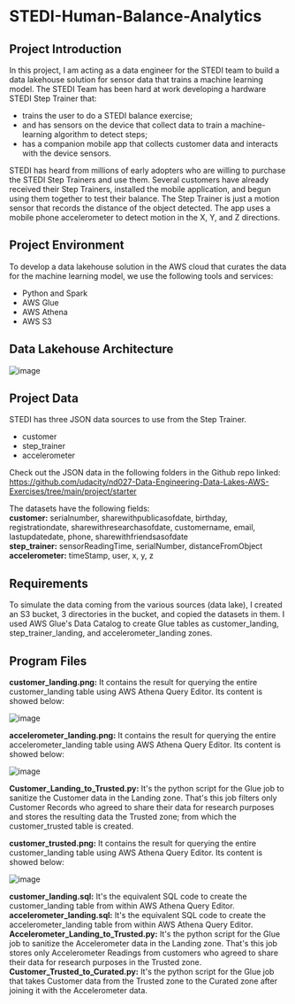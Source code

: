 # STEDI-Human-Balance-Analytics

## Project Introduction
In this project, I am acting as a data engineer for the STEDI team to build a data lakehouse solution for sensor data that trains a machine learning model.
The STEDI Team has been hard at work developing a hardware STEDI Step Trainer that:
- trains the user to do a STEDI balance exercise;
- and has sensors on the device that collect data to train a machine-learning algorithm to detect steps;
- has a companion mobile app that collects customer data and interacts with the device sensors.

STEDI has heard from millions of early adopters who are willing to purchase the STEDI Step Trainers and use them.
Several customers have already received their Step Trainers, installed the mobile application, and begun using them together to test their balance. The Step Trainer is just a motion sensor that records the distance of the object detected. The app uses a mobile phone accelerometer to detect motion in the X, Y, and Z directions.

## Project Environment
To develop a data lakehouse solution in the AWS cloud that curates the data for the machine learning model, we use the following tools and services:
- Python and Spark
- AWS Glue
- AWS Athena
- AWS S3

## Data Lakehouse Architecture
![image](https://github.com/ajinjue/STEDI-Human-Balance-Analytics/assets/100845693/9a1e81ea-1f07-4f69-b51f-82cd1066e29c)

## Project Data
STEDI has three JSON data sources to use from the Step Trainer. 
- customer
- step_trainer
- accelerometer <br/>

Check out the JSON data in the following folders in the Github repo linked: <br/>
https://github.com/udacity/nd027-Data-Engineering-Data-Lakes-AWS-Exercises/tree/main/project/starter

The datasets have the following fields: <br/>
**customer:** serialnumber, sharewithpublicasofdate, birthday, registrationdate, sharewithresearchasofdate, customername, email, lastupdatedate, phone, sharewithfriendsasofdate <br/>
**step_trainer:** sensorReadingTime, serialNumber, distanceFromObject <br/>
**accelerometer:** timeStamp, user, x, y, z

## Requirements
To simulate the data coming from the various sources (data lake), I created an S3 bucket, 3 directories in the bucket, and copied the datasets in them. I used AWS Glue's Data Catalog to create Glue tables as customer_landing, step_trainer_landing, and accelerometer_landing zones.

## Program Files
**customer_landing.png:** It contains the result for querying the entire customer_landing table using AWS Athena Query Editor. Its content is showed below:

![image](https://github.com/ajinjue/STEDI-Human-Balance-Analytics/assets/100845693/09060de9-9200-4dbe-8f79-605d94cf71a3)

**accelerometer_landing.png:** It contains the result for querying the entire accelerometer_landing table using AWS Athena Query Editor. Its content is showed below:

![image](https://github.com/ajinjue/STEDI-Human-Balance-Analytics/assets/100845693/891b7c77-0082-47c4-bdc6-f25b28eacaca)

**Customer_Landing_to_Trusted.py:** It's the python script for the Glue job to sanitize the Customer data in the Landing zone. That's this job filters only Customer Records who agreed to share their data for research purposes and stores the resulting data the Trusted zone; from which the customer_trusted table is created.

**customer_trusted.png:** It contains the result for querying the entire customer_landing table using AWS Athena Query Editor. Its content is showed below:

![image](https://github.com/ajinjue/STEDI-Human-Balance-Analytics/assets/100845693/5275d54b-2db6-490e-8f0e-37b6f0ad61c0)

**customer_landing.sql:** It's the equivalent SQL code to create the customer_landing table from within AWS Athena Query Editor.
**accelerometer_landing.sql:** It's the equivalent SQL code to create the accelerometer_landing table from within AWS Athena Query Editor.
**Accelerometer_Landing_to_Trusted.py:** It's the python script for the Glue job to sanitize the Accelerometer data in the Landing zone. That's this job stores only Accelerometer Readings from customers who agreed to share their data for research purposes in the Trusted zone.
**Customer_Trusted_to_Curated.py:** It's the python script for the Glue job that takes Customer data from the Trusted zone to the Curated zone after joining it with the Accelerometer data.





